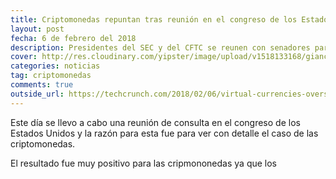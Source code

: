```yaml
---
title: Criptomonedas repuntan tras reunión en el congreso de los Estados Unidos
layout: post
fecha: 6 de febrero del 2018
description: Presidentes del SEC y del CFTC se reunen con senadores para dialogar sobre criptomonedas y el resultado positivo hizo que Bitcoin resurgiera de $6000 USD a $8000 USD.
cover: http://res.cloudinary.com/yipster/image/upload/v1518133168/giancarlo_vwm8og.jpg
categories: noticias 
tag: criptomonedas
comments: true
outside_url: https://techcrunch.com/2018/02/06/virtual-currencies-oversight-hearing-sec-cftc-bitcoin/
---
```


Este día se llevo a cabo una reunión de consulta en el congreso de los Estados Unidos y la razón para esta fue para ver con detalle el caso de las criptomonedas.

El resultado fue muy positivo para las cripmononedas ya que los
